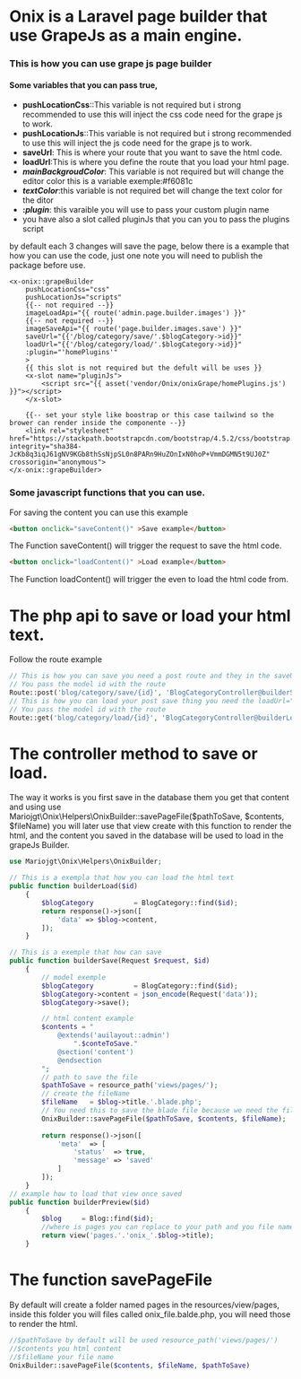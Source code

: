 # Onix is a Laravel page builder that use GrapeJs as a main engine.

### This is how you can use grape js page builder

#### Some variables that you can pass true,

- **pushLocationCss**::This variable is not required but i strong recommended to use this will inject the css code need for the grape js to work.
- **pushLocationJs**::This variable is not required but i strong recommended to use this will inject the js code need for the grape js to work.
- **saveUrl**: This is where your route that you want to save the html code.
- **loadUrl**:This is where you define the route that you load your html page.
- ***mainBackgroudColor***: This variable is not required but will change the editor color this is a variable exemple:\#f6081c
- ***textColor***:this variable is not required bet will change the text color for the ditor
- **:*plugin***: this varaible you will use to pass your custom plugin name
- you have also a slot called pluginJs that you can you to pass the plugins script

by default each 3 changes will save the page, below there is a example that how you can use the code, just one note you will need to publish the package before use.

```php+HTML
<x-onix::grapeBuilder
    pushLocationCss="css"
    pushLocationJs="scripts"                      
    {{-- not required --}}
    imageLoadApi="{{ route('admin.page.builder.images') }}"
    {{-- not required --}}
    imageSaveApi="{{ route('page.builder.images.save') }}"
    saveUrl="{{'/blog/category/save/'.$blogCategory->id}}"
    loadUrl="{{'/blog/category/load/'.$blogCategory->id}}"
	:plugin="'homePlugins'"
    >
    {{ this slot is not required but the defult will be uses }}	
    <x-slot name="pluginJs">
        <script src="{{ asset('vendor/Onix/onixGrape/homePlugins.js') }}"></script>                                   
    </x-slot>
    
    {{-- set your style like boostrap or this case tailwind so the brower can render inside the componente --}}
    <link rel="stylesheet" href="https://stackpath.bootstrapcdn.com/bootstrap/4.5.2/css/bootstrap.min.css" integrity="sha384-JcKb8q3iqJ61gNV9KGb8thSsNjpSL0n8PARn9HuZOnIxN0hoP+VmmDGMN5t9UJ0Z" crossorigin="anonymous">
</x-onix::grapeBuilder>
```

### Some javascript functions that you can use.

For saving the content you can use this example

```html
<button onclick="saveContent()" >Save example</button>
```

The Function saveContent() will trigger the request to save the html code.

```html
<button onclick="loadContent()" >Load example</button>
```

The Function loadContent() will trigger the even to load the html code from.

# The php api to save or load your html text.

Follow the route example

```php
// This is how you can save you need a post route and they in the saveUrl="{{'/blog/category/save/'.$blogCategory->id}}"
// You pass the model id with the route
Route::post('blog/category/save/{id}', 'BlogCategoryController@builderSave')->name('blog.category.save');
// This is how you can load your post save thing you need the loadUrl="{{'/blog/category/load/'.$blogCategory->id}}"
// You pass the model id with the route
Route::get('blog/category/load/{id}', 'BlogCategoryController@builderLoad')->name('blog.category.load');

```

# The controller method to save or load.

The way it works is you first save in the database them you get that content and using use Mariojgt\Onix\Helpers\OnixBuilder::savePageFile($pathToSave, $contents, $fileName) you will later use that view create with this function to render the html, and the content you saved in the database will be used to load in the grapeJs Builder.

```php
use Mariojgt\Onix\Helpers\OnixBuilder;

// This is a exempla that how you can load the html text
public function builderLoad($id)
    {
        $blogCategory          = BlogCategory::find($id);
        return response()->json([
            'data' => $blog->content,
        ]);
    }

// This is a exemple that how can save 
public function builderSave(Request $request, $id)
    {
	    // model exemple
        $blogCategory          = BlogCategory::find($id);
        $blogCategory->content = json_encode(Request('data'));
        $blogCategory->save();

    	// html content example
	    $contents = "
            @extends('auilayout::admin')
                ".$conteToSave."
            @section('content')
            @endsection
        ";
    	// path to save the file
        $pathToSave = resource_path('views/pages/');
        // create the fileName
        $fileName   = $blog->title.'.blade.php';
	    // You need this to save the blade file because we need the file to render the content
        OnixBuilder::savePageFile($pathToSave, $contents, $fileName);
    
        return response()->json([
            'meta'  => [
                'status'  => true,
                'message' => 'saved'
            ]
        ]);
    }
// example how to load that view once saved
public function builderPreview($id)
    {
        $blog     = Blog::find($id);
    	//where is pages you can replace to your path and you file name following laravel view struture
        return view('pages.'.'onix_'.$blog->title);
    }
```

# The function savePageFile

By default will create a folder named pages in the resources/view/pages, inside this folder you will files called onix_file.balde.php, you will need those to render the html.

```php
//$pathToSave by default will be used resource_path('views/pages/')
//$contents you html content
//$fileName your file name
OnixBuilder::savePageFile($contents, $fileName, $pathToSave)
```

